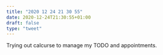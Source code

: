 ```yaml
---
title: "2020 12 24 21 30 55"
date: 2020-12-24T21:30:55+01:00
draft: false
type: "tweet"
---
```

Trying out calcurse to manage my TODO and appointments.
